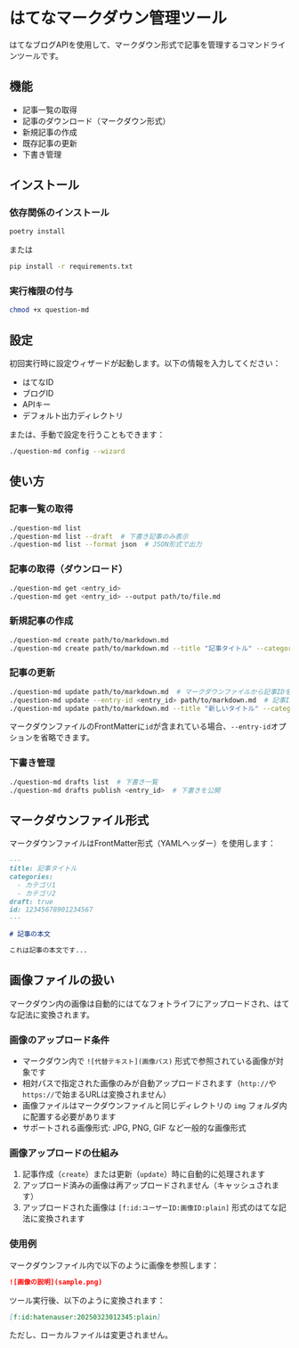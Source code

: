 # はてなマークダウン管理ツール

はてなブログAPIを使用して、マークダウン形式で記事を管理するコマンドラインツールです。

## 機能

- 記事一覧の取得
- 記事のダウンロード（マークダウン形式）
- 新規記事の作成
- 既存記事の更新
- 下書き管理

## インストール

### 依存関係のインストール

```bash
poetry install
```

または

```bash
pip install -r requirements.txt
```

### 実行権限の付与

```bash
chmod +x question-md
```

## 設定

初回実行時に設定ウィザードが起動します。以下の情報を入力してください：

- はてなID
- ブログID
- APIキー
- デフォルト出力ディレクトリ

または、手動で設定を行うこともできます：

```bash
./question-md config --wizard
```

## 使い方

### 記事一覧の取得

```bash
./question-md list
./question-md list --draft  # 下書き記事のみ表示
./question-md list --format json  # JSON形式で出力
```

### 記事の取得（ダウンロード）

```bash
./question-md get <entry_id>
./question-md get <entry_id> --output path/to/file.md
```

### 新規記事の作成

```bash
./question-md create path/to/markdown.md
./question-md create path/to/markdown.md --title "記事タイトル" --categories "カテゴリ1,カテゴリ2" --draft
```

### 記事の更新

```bash
./question-md update path/to/markdown.md  # マークダウンファイルから記事IDを自動取得
./question-md update --entry-id <entry_id> path/to/markdown.md  # 記事IDを明示的に指定
./question-md update path/to/markdown.md --title "新しいタイトル" --categories "カテゴリ1,カテゴリ2" --draft
```

マークダウンファイルのFrontMatterに`id`が含まれている場合、`--entry-id`オプションを省略できます。

### 下書き管理

```bash
./question-md drafts list  # 下書き一覧
./question-md drafts publish <entry_id>  # 下書きを公開
```

## マークダウンファイル形式

マークダウンファイルはFrontMatter形式（YAMLヘッダー）を使用します：

```markdown
---
title: 記事タイトル
categories:
  - カテゴリ1
  - カテゴリ2
draft: true
id: 12345678901234567
---

# 記事の本文

これは記事の本文です...
```

## 画像ファイルの扱い

マークダウン内の画像は自動的にはてなフォトライフにアップロードされ、はてな記法に変換されます。

### 画像のアップロード条件

- マークダウン内で `![代替テキスト](画像パス)` 形式で参照されている画像が対象です
- 相対パスで指定された画像のみが自動アップロードされます（`http://`や`https://`で始まるURLは変換されません）
- 画像ファイルはマークダウンファイルと同じディレクトリの `img` フォルダ内に配置する必要があります
- サポートされる画像形式: JPG, PNG, GIF など一般的な画像形式

### 画像アップロードの仕組み

1. 記事作成（`create`）または更新（`update`）時に自動的に処理されます
2. アップロード済みの画像は再アップロードされません（キャッシュされます）
3. アップロードされた画像は `[f:id:ユーザーID:画像ID:plain]` 形式のはてな記法に変換されます

### 使用例

マークダウンファイル内で以下のように画像を参照します：

```markdown
![画像の説明](sample.png)
```

ツール実行後、以下のように変換されます：

```markdown
[f:id:hatenauser:20250323012345:plain]
```

ただし、ローカルファイルは変更されません。

